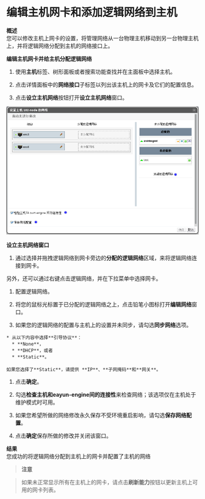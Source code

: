 # 编辑主机网卡和添加逻辑网络到主机

**概述**<br/>
  您可以修改主机上网卡的设置，将管理网络从一台物理主机移动到另一台物理主机上，并将逻辑网络分配到主机的网络接口上。

**编辑主机网卡并给主机分配逻辑网络**

1. 使用**主机**标签、树形面板或者搜索功能查找并在主面板中选择主机。

1. 点击详情面板中的**网络接口**子标签以列出该主机上的网卡及它们的配置信息。

1. 点击**设立主机网络**按钮打开**设立主机网络**窗口。

 ![设立主机网络窗口](../images/Hosts-Setup_Host_Networks_Window.png)

 **设立主机网络窗口**

1. 通过选择并拖拽逻辑网络到网卡旁边的**分配的逻辑网络**区域，来将逻辑网络连接到网卡。

  另外，还可以通过右键点击逻辑网络，并在下拉菜单中选择网卡。

1. 配置逻辑网络。
  1. 将您的鼠标光标置于已分配的逻辑网络之上，点击铅笔小图标打开**编辑网络**窗口。

  1. 如果您的逻辑网络的配置与主机上的设置并未同步，请勾选**同步网络**选项。

    * 从以下内容中选择**引导协议**：
      * **None**，
      * **DHCP**，或者
      * **Static**。

    如果您选择了**Static**，请提供 **IP**、**子网掩码**和**网关**。

  1. 点击**确定**。

1. 勾选**检查主机和eayun-engine间的连接性**来检查网络；该选项仅在主机处于维护模式时可用。

1. 如果您希望所做的网络修改永久保存不受环境重启影响，请勾选**保存网络配置**。

1. 点击**确定**保存所做的修改并关闭该窗口。

**结果**<br/>
  您成功的将逻辑网络分配到主机上的网卡并配置了主机的网络

> **注意**

> 如果未正常显示所有在主机上的网卡，请点击**刷新能力**按钮以更新主机上可用的网卡列表。
